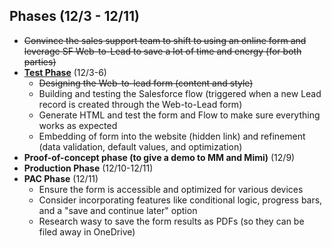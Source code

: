 

## Phases (12/3 - 12/11)
- ~~Convince the sales support team to shift to using an online form and leverage SF Web-to-Lead to save a lot of time and energy (for both parties)~~
- [**Test Phase**](https://github.com/jerrytigerxu/AVT-SOSO/blob/main/CIF-Automation/Test-Phase.md) (12/3-6)
  - ~~Designing the Web-to-lead form (content and style)~~
  - Building and testing the Salesforce flow (triggered when a new Lead record is created through the Web-to-Lead form)
  - Generate HTML and test the form and Flow to make sure everything works as expected
  - Embedding of form into the website (hidden link) and refinement (data validation, default values, and optimization)
- **Proof-of-concept phase (to give a demo to MM and Mimi)** (12/9)
- **Production Phase** (12/10-12/11)
- **PAC Phase** (12/11)
  - Ensure the form is accessible and optimized for various devices
  - Consider incorporating features like conditional logic, progress bars, and a "save and continue later" option
  - Research wasy to save the form results as PDFs (so they can be filed away in OneDrive)
    

    


